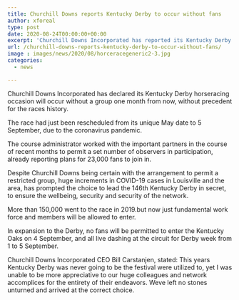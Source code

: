 ```yaml
---
title: Churchill Downs reports Kentucky Derby to occur without fans
author: xforeal 
type: post
date: 2020-08-24T00:00:00+00:00
excerpt: 'Churchill Downs Incorporated has reported its Kentucky Derby horseracing occasion will occur without a group one month from now, without precedent for the races history '
url: /churchill-downs-reports-kentucky-derby-to-occur-without-fans/
image : images/news/2020/08/horceracegeneric2-3.jpg
categories:
  - news

---
```

Churchill Downs Incorporated has declared its Kentucky Derby horseracing occasion will occur without a group one month from now, without precedent for the races history. 

The race had just been rescheduled from its unique May date to 5 September, due to the coronavirus pandemic. 

The course administrator worked with the important partners in the course of recent months to permit a set number of observers in participation, already reporting plans for 23,000 fans to join in. 

Despite Churchill Downs being certain with the arrangement to permit a restricted group, huge increments in COVID-19 cases in Louisville and the area, has prompted the choice to lead the 146th Kentucky Derby in secret, to ensure the wellbeing, security and security of the network. 

More than 150,000 went to the race in 2019.but now just fundamental work force and members will be allowed to enter. 

In expansion to the Derby, no fans will be permitted to enter the Kentucky Oaks on 4 September, and all live dashing at the circuit for Derby week from 1 to 5 September. 

Churchill Downs Incorporated CEO Bill Carstanjen, stated: This years Kentucky Derby was never going to be the festival were utilized to, yet I was unable to be more appreciative to our huge colleagues and network accomplices for the entirety of their endeavors. Weve left no stones unturned and arrived at the correct choice.